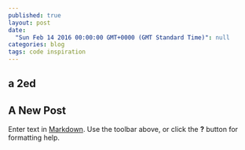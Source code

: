 ```yaml
---
published: true
layout: post
date: 
  "Sun Feb 14 2016 00:00:00 GMT+0000 (GMT Standard Time)": null
categories: blog
tags: code inspiration
---
```






## a 2ed

## A New Post

Enter text in [Markdown](http://daringfireball.net/projects/markdown/). Use the toolbar above, or click the **?** button for formatting help.

